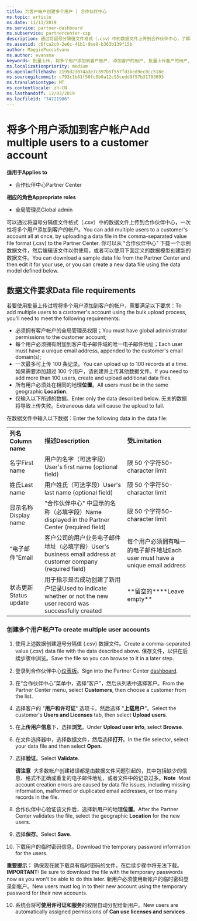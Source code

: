 ```yaml
---
title: 为客户帐户创建多个用户 | 合作伙伴中心
ms.topic: article
ms.date: 11/13/2019
ms.service: partner-dashboard
ms.subservice: partnercenter-csp
description: 通过将逗号分隔值文件格式（.csv）中的数据文件上传到合作伙伴中心，了解如何一次性将多个用户添加到客户的帐户。
ms.assetid: c6fca2c0-2e6c-41b1-9be8-b363b139f15b
author: MaggiePucciEvans
ms.author: evansma
keywords: 批量上传, 将多个用户添加到客户帐户, 添加客户的用户, 批量上传客户的用户, 客户帐户, 客户用户, 用户
ms.localizationpriority: medium
ms.openlocfilehash: 2195d23074a3e7c397b5f557fd3bed9ec0cc518e
ms.sourcegitcommit: c793c1b61f50fc0b0a12c95cedd9f57b31703093
ms.translationtype: MT
ms.contentlocale: zh-CN
ms.lasthandoff: 12/03/2019
ms.locfileid: "74721986"
---
```

# <a name="add-multiple-users-to-a-customer-account"></a><span data-ttu-id="0e5f3-104">将多个用户添加到客户帐户</span><span class="sxs-lookup"><span data-stu-id="0e5f3-104">Add multiple users to a customer account</span></span>

<span data-ttu-id="0e5f3-105">**适用于**</span><span class="sxs-lookup"><span data-stu-id="0e5f3-105">**Applies to**</span></span>

- <span data-ttu-id="0e5f3-106">合作伙伴中心</span><span class="sxs-lookup"><span data-stu-id="0e5f3-106">Partner Center</span></span>

<span data-ttu-id="0e5f3-107">**相应的角色**</span><span class="sxs-lookup"><span data-stu-id="0e5f3-107">**Appropriate roles**</span></span>

- <span data-ttu-id="0e5f3-108">全局管理员</span><span class="sxs-lookup"><span data-stu-id="0e5f3-108">Global admin</span></span>

<span data-ttu-id="0e5f3-109">可以通过将逗号分隔值文件格式（.csv）中的数据文件上传到合作伙伴中心，一次性将多个用户添加到客户的帐户。</span><span class="sxs-lookup"><span data-stu-id="0e5f3-109">You can add multiple users to a customer's account all at once, by uploading a data file in the comma-separated value file format (.csv) to the Partner Center.</span></span> <span data-ttu-id="0e5f3-110">你可以从 "合作伙伴中心" 下载一个示例数据文件，然后编辑该文件以供使用，或者可以使用下面定义的数据模型创建新的数据文件。</span><span class="sxs-lookup"><span data-stu-id="0e5f3-110">You can download a sample data file from the Partner Center and then edit it for your use, or you can create a new data file using the data model defined below.</span></span>

## <a href="" id="creatingtheimportcsvfile"></a><span data-ttu-id="0e5f3-111">数据文件要求</span><span class="sxs-lookup"><span data-stu-id="0e5f3-111">Data file requirements</span></span>

<span data-ttu-id="0e5f3-112">若要使用批量上传过程将多个用户添加到客户的帐户，需要满足以下要求：</span><span class="sxs-lookup"><span data-stu-id="0e5f3-112">To add multiple users to a customer's account using the bulk upload process, you'll need to meet the following requirements:</span></span>

- <span data-ttu-id="0e5f3-113">必须拥有客户帐户的全局管理员权限；</span><span class="sxs-lookup"><span data-stu-id="0e5f3-113">You must have global administrator permissions to the customer account;</span></span>
- <span data-ttu-id="0e5f3-114">每个用户必须拥有附加到客户电子邮件域的唯一电子邮件地址；</span><span class="sxs-lookup"><span data-stu-id="0e5f3-114">Each user must have a unique email address, appended to the customer's email domain(s);</span></span>
- <span data-ttu-id="0e5f3-115">一次最多可上传 100 条记录。</span><span class="sxs-lookup"><span data-stu-id="0e5f3-115">You can upload up to 100 records at a time.</span></span> <span data-ttu-id="0e5f3-116">如果需要添加超过 100 个用户，请创建并上传其他数据文件。</span><span class="sxs-lookup"><span data-stu-id="0e5f3-116">If you need to add more than 100 users, create and upload additional data files.</span></span>
- <span data-ttu-id="0e5f3-117">所有用户必须处在相同的地理**位置**。</span><span class="sxs-lookup"><span data-stu-id="0e5f3-117">All users must be in the same geographic **Location**.</span></span>
- <span data-ttu-id="0e5f3-118">仅输入以下所述的数据。</span><span class="sxs-lookup"><span data-stu-id="0e5f3-118">Enter only the data described below.</span></span> <span data-ttu-id="0e5f3-119">无关的数据将导致上传失败。</span><span class="sxs-lookup"><span data-stu-id="0e5f3-119">Extraneous data will cause the upload to fail.</span></span>

<span data-ttu-id="0e5f3-120">在数据文件中输入以下数据：</span><span class="sxs-lookup"><span data-stu-id="0e5f3-120">Enter the following data in the data file:</span></span>

|                 |                                                                              |                                            |
|-----------------|------------------------------------------------------------------------------|--------------------------------------------|
| <span data-ttu-id="0e5f3-121">**列名**</span><span class="sxs-lookup"><span data-stu-id="0e5f3-121">**Column name**</span></span> | <span data-ttu-id="0e5f3-122">**描述**</span><span class="sxs-lookup"><span data-stu-id="0e5f3-122">**Description**</span></span>                                                              | <span data-ttu-id="0e5f3-123">**受**</span><span class="sxs-lookup"><span data-stu-id="0e5f3-123">**Limitation**</span></span>                             |
| <span data-ttu-id="0e5f3-124">名字</span><span class="sxs-lookup"><span data-stu-id="0e5f3-124">First name</span></span>      | <span data-ttu-id="0e5f3-125">用户的名字（可选字段）</span><span class="sxs-lookup"><span data-stu-id="0e5f3-125">User's first name (optional field)</span></span>                                           | <span data-ttu-id="0e5f3-126">限 50 个字符</span><span class="sxs-lookup"><span data-stu-id="0e5f3-126">50-character limit</span></span>                         |
| <span data-ttu-id="0e5f3-127">姓氏</span><span class="sxs-lookup"><span data-stu-id="0e5f3-127">Last name</span></span>       | <span data-ttu-id="0e5f3-128">用户姓氏（可选字段）</span><span class="sxs-lookup"><span data-stu-id="0e5f3-128">User's last name (optional field)</span></span>                                            | <span data-ttu-id="0e5f3-129">限 50 个字符</span><span class="sxs-lookup"><span data-stu-id="0e5f3-129">50-character limit</span></span>                         |
| <span data-ttu-id="0e5f3-130">显示名称</span><span class="sxs-lookup"><span data-stu-id="0e5f3-130">Display name</span></span>    | <span data-ttu-id="0e5f3-131">"合作伙伴中心" 中显示的名称（必填字段）</span><span class="sxs-lookup"><span data-stu-id="0e5f3-131">Name displayed in the Partner Center (required field)</span></span>                            | <span data-ttu-id="0e5f3-132">限 50 个字符</span><span class="sxs-lookup"><span data-stu-id="0e5f3-132">50-character limit</span></span>                         |
| <span data-ttu-id="0e5f3-133">“电子邮件”</span><span class="sxs-lookup"><span data-stu-id="0e5f3-133">Email</span></span>           | <span data-ttu-id="0e5f3-134">客户公司的用户业务电子邮件地址（必填字段）</span><span class="sxs-lookup"><span data-stu-id="0e5f3-134">User's business email address at customer company (required field)</span></span>           | <span data-ttu-id="0e5f3-135">每个用户必须拥有唯一的电子邮件地址</span><span class="sxs-lookup"><span data-stu-id="0e5f3-135">Each user must have a unique email address</span></span> |
| <span data-ttu-id="0e5f3-136">状态更新</span><span class="sxs-lookup"><span data-stu-id="0e5f3-136">Status update</span></span>   | <span data-ttu-id="0e5f3-137">用于指示是否成功创建了新用户记录</span><span class="sxs-lookup"><span data-stu-id="0e5f3-137">Used to indicate whether or not the new user record was successfully created</span></span> | <span data-ttu-id="0e5f3-138">\*\*留空的\*\*</span><span class="sxs-lookup"><span data-stu-id="0e5f3-138">\*\*Leave empty\*\*</span></span>                        |

### <a href="" id="createmultipleuseraccounts"></a><span data-ttu-id="0e5f3-139">创建多个用户帐户</span><span class="sxs-lookup"><span data-stu-id="0e5f3-139">To create multiple user accounts</span></span>

<a href="" id="creatingtheaccounts"></a>

1. <span data-ttu-id="0e5f3-140">使用上述数据创建逗号分隔值 (.csv) 数据文件。</span><span class="sxs-lookup"><span data-stu-id="0e5f3-140">Create a comma-separated value (.csv) data file with the data described above.</span></span> <span data-ttu-id="0e5f3-141">保存文件，以供在后续步骤中浏览。</span><span class="sxs-lookup"><span data-stu-id="0e5f3-141">Save the file so you can browse to it in a later step.</span></span>

2. <span data-ttu-id="0e5f3-142">登录到合作伙伴中心[仪表板](https://partner.microsoft.com/dashboard)。</span><span class="sxs-lookup"><span data-stu-id="0e5f3-142">Sign into the Partner Center [dashboard](https://partner.microsoft.com/dashboard).</span></span>

3. <span data-ttu-id="0e5f3-143">在“合作伙伴中心”菜单中，选择“客户”，然后从列表中选择客户。</span><span class="sxs-lookup"><span data-stu-id="0e5f3-143">From the Partner Center menu, select **Customers**, then choose a customer from the list.</span></span>

4. <span data-ttu-id="0e5f3-144">选择客户的 "**用户和许可证**" 选项卡，然后选择 "**上载用户**"。</span><span class="sxs-lookup"><span data-stu-id="0e5f3-144">Select the customer's **Users and Licenses** tab, then select **Upload users**.</span></span>

5. <span data-ttu-id="0e5f3-145">在**上传用户信息**下，选择**浏览**。</span><span class="sxs-lookup"><span data-stu-id="0e5f3-145">Under **Upload user info**, select **Browse**.</span></span>

6. <span data-ttu-id="0e5f3-146">在文件选择器中，选择数据文件，然后选择**打开**。</span><span class="sxs-lookup"><span data-stu-id="0e5f3-146">In the file selector, select your data file and then select **Open**.</span></span>

7. <span data-ttu-id="0e5f3-147">选择**验证**。</span><span class="sxs-lookup"><span data-stu-id="0e5f3-147">Select **Validate**.</span></span>

    <span data-ttu-id="0e5f3-148">**请注意**  大多数帐户创建错误都是由数据文件问题引起的，其中包括缺少的信息、格式不正确或重复的电子邮件地址，或者文件中的记录过多。</span><span class="sxs-lookup"><span data-stu-id="0e5f3-148">**Note**  Most account creation errors are caused by data file issues, including missing information, malformed or duplicated email addresses, or too many records in the file.</span></span>

8. <span data-ttu-id="0e5f3-149">合作伙伴中心验证该文件后，选择新用户的地理**位置**。</span><span class="sxs-lookup"><span data-stu-id="0e5f3-149">After the Partner Center validates the file, select the geographic **Location** for the new users.</span></span>
9. <span data-ttu-id="0e5f3-150">选择**保存**。</span><span class="sxs-lookup"><span data-stu-id="0e5f3-150">Select **Save**.</span></span>
10. <span data-ttu-id="0e5f3-151">下载用户的临时密码信息。</span><span class="sxs-lookup"><span data-stu-id="0e5f3-151">Download the temporary password information for the users.</span></span>

<span data-ttu-id="0e5f3-152">**重要提示：** 确保现在就下载具有临时密码的文件，在后续步骤中将无法下载。</span><span class="sxs-lookup"><span data-stu-id="0e5f3-152">**IMPORTANT:** Be sure to download the file with the temporary passwords now as you won't be able to do this later.</span></span> <span data-ttu-id="0e5f3-153">新用户必须使用新帐户的临时密码登录新帐户。</span><span class="sxs-lookup"><span data-stu-id="0e5f3-153">New users must log in to their new account using the temporary password for their new accounts.</span></span>

10. <span data-ttu-id="0e5f3-154">系统会将**可使用许可证和服务**的权限自动分配给新用户。</span><span class="sxs-lookup"><span data-stu-id="0e5f3-154">New users are automatically assigned permissions of **Can use licenses and services** .</span></span> 

 

 



